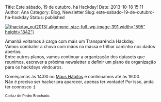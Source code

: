 Title: Este sábado, 19 de outubro, há Hackday!
Date: 2013-10-18 15:11
Author: Ana
Category: Blog, Newsletter
Slug: este-sabado-19-de-outubro-ha-hackday
Status: published

[![thackday\_out2013](http://www.transparenciahackday.org/wp-content/uploads/2013/10/thackday_out2013.jpg){.alignnone .size-full .wp-image-391 width="595" height="842"}](http://www.transparenciahackday.org/wp-content/uploads/2013/10/thackday_out2013.jpg)

Amanhã voltamos à carga com mais um Transparência Hackday.  
Vamos combater a chuva com mãos na massa e trilhar caminho nos dados abertos.  
Entre outros planos, vamos continuar a organização dos datasets que reunimos, escrever a próxima newsletter e definir um plano de organização para os hackdays vindouros.

Começamos às 14:00 no [Maus Hábitos](http://maushabitos.com/) e continuamos até às 19:00.  
Não é preciso ser hacker pra aparecer, apenas ter vontade! Por isso, anda ter connosco :)

<small>Cartaz de Pedro Brochado.</small>
